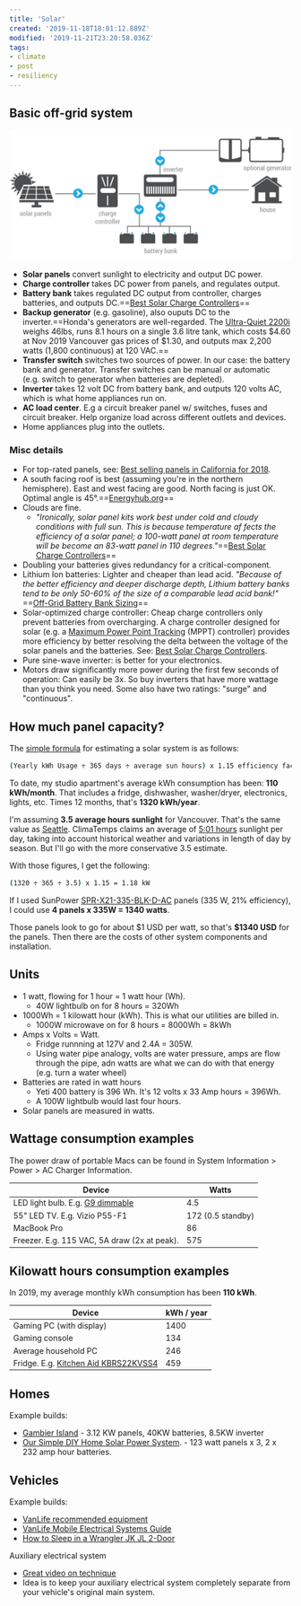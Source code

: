 ```yaml
---
title: 'Solar'
created: '2019-11-18T18:01:12.889Z'
modified: '2019-11-21T23:20:58.036Z'
tags:
- climate
- post
- resiliency
---
```



## Basic off-grid system

![Off-grid solar installation](img/solar-offgrid-with-generator.png)

-   **Solar panels** convert sunlight to electricity and output DC power.
-   **Charge controller** takes DC power from panels, and regulates output.
-   **Battery bank** takes regulated DC output from controller, charges batteries, and outputs DC.==[Best Solar Charge Controllers](https://www.renewableresourcescoalition.org/best-solar-charge-controllers/)==
-   **Backup generator** (e.g. gasoline), also ouputs DC to the inverter.==Honda's generators are well-regarded. The [Ultra-Quiet 2200i](https://powerequipment.honda.ca/generators/EU2200i) weighs 46lbs, runs 8.1 hours on a single 3.6 litre tank, which costs \$4.60 at Nov 2019 Vancouver gas prices of \$1.30, and outputs max 2,200 watts (1,800 continuous) at 120 VAC.==
-   **Transfer switch** switches two sources of power. In our case: the battery bank and generator. Transfer switches can be manual or automatic (e.g. switch to generator when batteries are depleted).
-   **Inverter** takes 12 volt DC from battery bank, and outputs 120 volts AC, which is what home appliances run on.
-   **AC load center**. E.g a circuit breaker panel w/ switches, fuses and circuit breaker. Help organize load across different outlets and devices.
-   Home appliances plug into the outlets.

### Misc details

-   For top-rated panels, see: [Best selling panels in California for 2018](https://www.solar-estimate.org/news/what-are-the-best-solar-panels-to-buy-for-your-home-in-2019).
-   A south facing roof is best (assuming you're in the northern hemisphere). East and west facing are good. North facing is just OK. Optimal angle is 45°.==[Energyhub.org](https://energyhub.org/british-columbia/#system-location)==
-   Clouds are fine.
    -   *"Ironically, solar panel kits work best under cold and cloudy conditions with full sun. This is because temperature af fects the efficiency of a solar panel; a 100-watt panel at room temperature will be become an 83-watt panel in 110 degrees."*==[Best Solar Charge Controllers](https://www.renewableresourcescoalition.org/best-solar-charge-controllers/)==
-   Doubling your batteries gives redundancy for a critical-component.
-   Lithium Ion batteries: Lighter and cheaper than lead acid. *"Because of the better efficiency and deeper discharge depth, Lithium battery banks tend to be only 50-60% of the size of a comparable lead acid bank!"* ==[Off-Grid Battery Bank Sizing](https://www.wholesalesolar.com/solar-information/battery-bank-sizing)==
-   Solar-optimized charge controller: Cheap charge controllers only prevent batteries from overcharging. A charge controller designed for solar (e.g. a [Maximum Power Point Tracking](https://www.solar-electric.com/learning-center/mppt-solar-charge-controllers.html/) (MPPT) controller) provides more efficiency by better resolving the delta between the voltage of the solar panels and the batteries. See: [Best Solar Charge Controllers](https://www.renewableresourcescoalition.org/best-solar-charge-controllers/).
-   Pure sine-wave inverter: is better for your electronics.
-   Motors draw significantly more power during the first few seconds of operation: Can easily be 3x. So buy inverters that have more wattage than you think you need. Some also have two ratings: "surge" and "continuous".

## How much panel capacity?

The [simple formula](https://www.wholesalesolar.com/blog/how-to-size-solar-system/) for estimating a solar system is as follows:

``` bash
(Yearly kWh Usage ÷ 365 days ÷ average sun hours) x 1.15 efficiency factor = DC solar array size required.
```

To date, my studio apartment's average kWh consumption has been: **110 kWh/month**. That includes a fridge, dishwasher, washer/dryer, electronics, lights, etc. Times 12 months, that's **1320 kWh/year**.

I'm assuming **3.5 average hours sunlight** for Vancouver. That's the same value as [Seattle](https://www.wholesalesolar.com/solar-information/sun-hours-us-map). ClimaTemps claims an average of [5:01 hours](http://www.vancouver.climatemps.com/sunlight.php) sunlight per day, taking into account historical weather and variations in length of day by season. But I'll go with the more conservative 3.5 estimate.

With those figures, I get the following:

``` bash
(1320 ÷ 365 ÷ 3.5) x 1.15 = 1.18 kW
```

If I used SunPower [SPR-X21-335-BLK-D-AC](https://www.solarreviews.com/buyers-guide/solar-panels/sunpower/sunpo19768xseriessprx21335blkdac) panels (335 W, 21% efficiency), I could use **4 panels x 335W = 1340 watts**.

Those panels look to go for about \$1 USD per watt, so that's **\$1340 USD** for the panels. Then there are the costs of other system components and installation.

## Units

-   1 watt, flowing for 1 hour = 1 watt hour (Wh).
    -   40W lightbulb on for 8 hours = 320Wh
-   1000Wh = 1 kilowatt hour (kWh). This is what our utilities are billed in.
    -   1000W microwave on for 8 hours = 8000Wh = 8kWh
-   Amps x Volts = Watt.
    -   Fridge runnning at 127V and 2.4A = 305W.
    -   Using water pipe analogy, volts are water pressure, amps are flow through the pipe, adn watts are what we can do with that energy (e.g. turn a water wheel)
-   Batteries are rated in watt hours
    -   Yeti 400 battery is 396 Wh. It's 12 volts x 33 Amp hours = 396Wh.
    -   A 100W lightbulb would last four hours.
-   Solar panels are measured in watts.

## Wattage consumption examples

The power draw of portable Macs can be found in System Information \> Power \> AC Charger Information.

| Device                                                                                                          | Watts             |
|-----------------------------------------------------------------------------------------------------------------|-------------------|
| LED light bulb. E.g. [G9 dimmable](https://www.amazon.ca/Dimmable-Lights-Frosted-100-140V-listed/dp/B06VY1WVLW) | 4.5               |
| 55\" LED TV. E.g. Vizio P55-F1                                                                                  | 172 (0.5 standby) |
| MacBook Pro                                                                                                     | 86                |
| Freezer. E.g. 115 VAC, 5A draw (2x at peak).                                                                    | 575               |

## Kilowatt hours consumption examples

In 2019, my average monthly kWh consumption has been **110 kWh**.

| Device                                                                                                                                             | kWh / year |
|----------------------------------------------------------------------------------------------------------------------------------------------------|------------|
| Gaming PC (with display)                                                                                                                           | 1400       |
| Gaming console                                                                                                                                     | 134        |
| Average household PC                                                                                                                               | 246        |
| Fridge. E.g. [Kitchen Aid KBRS22KVSS4](https://www.searspartsdirect.com/manual/28iq82sm2l-000593/kitchenaid-kbrs22kvss4-bottom-mount-refrigerator) | 459        |

## Homes

Example builds:

-   [Gambier Island](https://www.youtube.com/watch?v=vQlgBYEqymE) - 3.12 KW panels, 40KW batteries, 8.5KW inverter
-   [Our Simple DIY Home Solar Power System](https://learn.eartheasy.com/articles/our-simple-diy-home-solar-power-system/). - 123 watt panels x 3, 2 x 232 amp hour batteries.

## Vehicles

Example builds:

-   [VanLife recommended equipment](https://kombilife.com/off-grid-solar-mobile-electrical-systems/)
-   [VanLife Mobile Electrical Systems Guide](https://kombilife.com/product/mobile-electrical-systems-off-grid-solar-guide/)
-   [How to Sleep in a Wrangler JK JL 2-Door](https://www.thelonejeeper.ca/2-How-to-Sleep-in-a-Jeep-JK-2-Doors.html "How to Sleep in a Wrangler JK JL 2-Door")

Auxiliary electrical system

-   [Great video on technique](https://www.youtube.com/watch?v=XzfrJJ6Px3o "Great video on technique")
-   Idea is to keep your auxiliary electrical system completely separate from your vehicle's original main system.
